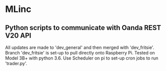# MLinc
## Python scripts to communicate with Oanda REST V20 API
All updates are made to 'dev_general' and then merged with 'dev_fritsie'.
Branch 'dev_fritsie' is set-up to pull directly onto Raspberry Pi.
Tested on Model 3B+ with python 3.6.
Use Scheduler on pi to set-up cron jobs to run 'trader.py'.
